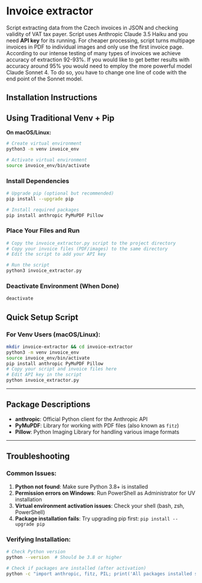 # Invoice extractor
Script extracting data from the Czech invoices in JSON and checking validity of VAT tax payer. Script uses Anthropic Claude 3.5 Haiku and you need **API key** for its running. For cheaper processing, script turns multipage invoices in PDF to individual images and only use the first invoice page. According to our intense testing of many types of invoices we achieve accuracy of extraction 92-93%. If you would like to get better results with accuracy around 95% you would need to employ the more powerful model Claude Sonnet 4. To do so, you have to change one line of code with the end point of the Sonnet model.  

## Installation Instructions

## Using Traditional Venv + Pip

**On macOS/Linux:**
```bash
# Create virtual environment
python3 -m venv invoice_env

# Activate virtual environment
source invoice_env/bin/activate
```

###  Install Dependencies
```bash
# Upgrade pip (optional but recommended)
pip install --upgrade pip

# Install required packages
pip install anthropic PyMuPDF Pillow
```

### Place Your Files and Run
```bash
# Copy the invoice_extractor.py script to the project directory
# Copy your invoice files (PDF/images) to the same directory
# Edit the script to add your API key

# Run the script
python3 invoice_extractor.py
```

### Deactivate Environment (When Done)
```bash
deactivate
```

## Quick Setup Script

### For Venv Users (macOS/Linux):
```bash
mkdir invoice-extractor && cd invoice-extractor
python3 -m venv invoice_env
source invoice_env/bin/activate
pip install anthropic PyMuPDF Pillow
# Copy your script and invoice files here
# Edit API key in the script
python invoice_extractor.py
```

---

## Package Descriptions

- **anthropic**: Official Python client for the Anthropic API
- **PyMuPDF**: Library for working with PDF files (also known as `fitz`)
- **Pillow**: Python Imaging Library for handling various image formats

---

## Troubleshooting

### Common Issues:

1. **Python not found**: Make sure Python 3.8+ is installed
2. **Permission errors on Windows**: Run PowerShell as Administrator for UV installation
3. **Virtual environment activation issues**: Check your shell (bash, zsh, PowerShell)
4. **Package installation fails**: Try upgrading pip first: `pip install --upgrade pip`

### Verifying Installation:
```bash
# Check Python version
python --version  # Should be 3.8 or higher

# Check if packages are installed (after activation)
python -c "import anthropic, fitz, PIL; print('All packages installed successfully!')"
```
